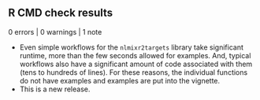 ## R CMD check results

0 errors | 0 warnings | 1 note

* Even simple workflows for the `nlmixr2targets` library take significant
  runtime, more than the few seconds allowed for examples.  And, typical
  workflows also have a significant amount of code associated with them (tens to
  hundreds of lines).  For these reasons, the individual functions do not have
  examples and examples are put into the vignette.
* This is a new release.
